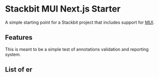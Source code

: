 # Stackbit MUI Next.js Starter

A simple starting point for a Stackbit project that includes support for [MUI](https://mui.com/).

## Features

This is meant to be a simple test of annotations validation and reporting system.



## List of er
